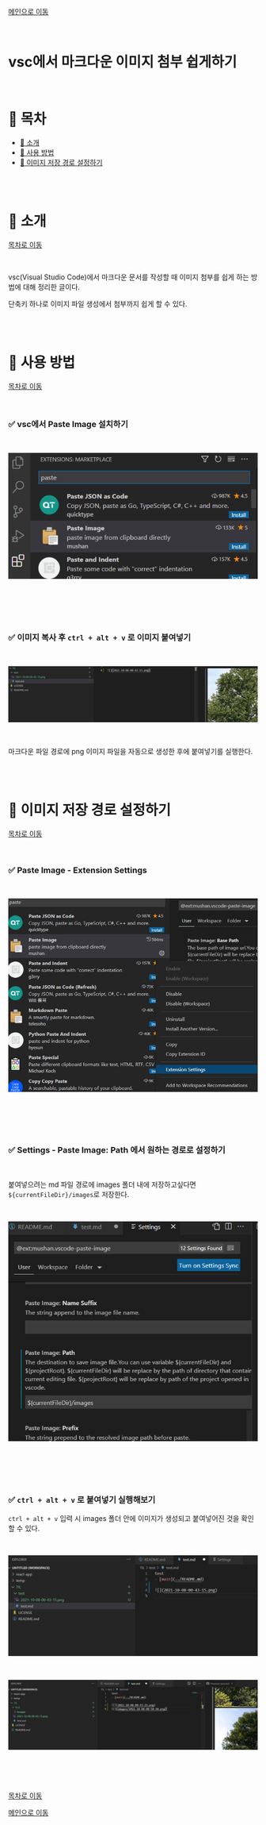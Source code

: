 [메인으로 이동](../README.md)

<br>

# vsc에서 마크다운 이미지 첨부 쉽게하기

<br>

# 📒 목차 <a id="index"></a>

- [📖 소개](#introduction)
- [📖 사용 방법](#how-to-do)
- [📖 이미지 저장 경로 설정하기](#setting-image-path)

<br><br>

# 📖 소개 <a id="introduction"></a>

[목차로 이동](#index)

<br>

vsc(Visual Studio Code)에서 마크다운 문서를 작성할 때 이미지 첨부를 쉽게 하는 방법에 대해 정리한 글이다. <br>

단축키 하나로 이미지 파일 생성에서 첨부까지 쉽게 할 수 있다.

<br><br>

# 📖 사용 방법 <a id="how-to-do"></a> 

[목차로 이동](#index)

<br>

### ✅ vsc에서 Paste Image 설치하기

<br>

![](md-images/vsc-markdown/2021-10-08-01-20-17.png)

<br><br>



<br>

### ✅ 이미지 복사 후 `ctrl + alt + v` 로 이미지 붙여넣기

<br>

![](md-images/vsc-markdown/2021-10-08-01-21-15.png)

<br>

마크다운 파일 경로에 png 이미지 파일을 자동으로 생성한 후에 붙여넣기를 실행한다.

<br><br>

# 📖 이미지 저장 경로 설정하기 <a id="setting-image-path"></a>

[목차로 이동](#index)

<br>

### ✅ Paste Image - Extension Settings

<br>

![](md-images/vsc-markdown/2021-10-08-01-21-43.png)

<br><br>

<br>

### ✅ Settings - Paste Image: Path 에서 원하는 경로로 설정하기

<br>

붙여넣으려는 md 파일 경로에 images 폴더 내에 저장하고싶다면 `${currentFileDir}/images`로 저장한다.

<br>

![](md-images/vsc-markdown/2021-10-08-01-21-54.png)

<br><br>

<br>

### ✅ `ctrl + alt + v` 로 붙여넣기 실행해보기

`ctrl + alt + v` 입력 시 images 폴더 안에 이미지가 생성되고 붙여넣어진 것을 확인할 수 있다.

<br>

![](md-images/vsc-markdown/2021-10-08-01-21-59.png)

<br>

![](md-images/vsc-markdown/2021-10-08-01-22-10.png)


<br><br><br>

[목차로 이동](#index)

[메인으로 이동](../README.md)
